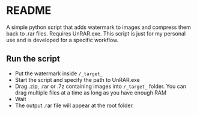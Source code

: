 # README
A simple python script that adds watermark to images and compress them back to .rar files. Requires UnRAR.exe.
This script is just for my personal use and is developed for a specific workflow.

## Run the script
- Put the watermark inside `/_target_`
- Start the script and specify the path to UnRAR.exe
- Drag .zip, .rar or .7z containing images into `/_target_` folder. You can drag multiple files at a time as long as you have enough RAM
- Wait
- The output .rar file will appear at the root folder.

